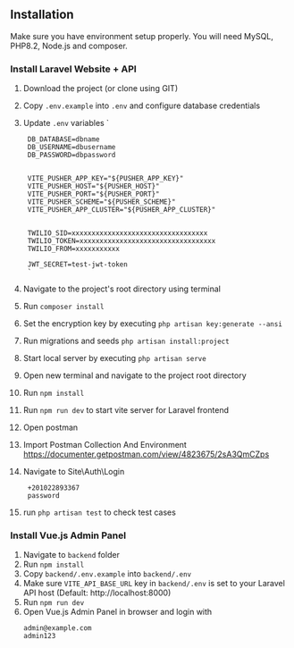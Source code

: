 
## Installation 
Make sure you have environment setup properly. You will need MySQL, PHP8.2, Node.js and composer.

### Install Laravel Website + API
1. Download the project (or clone using GIT)
2. Copy `.env.example` into `.env` and configure database credentials 
3. Update `.env` variables 
`

        DB_DATABASE=dbname
        DB_USERNAME=dbusername
        DB_PASSWORD=dbpassword


        VITE_PUSHER_APP_KEY="${PUSHER_APP_KEY}"
        VITE_PUSHER_HOST="${PUSHER_HOST}"
        VITE_PUSHER_PORT="${PUSHER_PORT}"
        VITE_PUSHER_SCHEME="${PUSHER_SCHEME}"
        VITE_PUSHER_APP_CLUSTER="${PUSHER_APP_CLUSTER}"


        TWILIO_SID=xxxxxxxxxxxxxxxxxxxxxxxxxxxxxxxxxx
        TWILIO_TOKEN=xxxxxxxxxxxxxxxxxxxxxxxxxxxxxxxxxx
        TWILIO_FROM=xxxxxxxxxxx

        JWT_SECRET=test-jwt-token
        `
4. Navigate to the project's root directory using terminal
5. Run `composer install`
6. Set the encryption key by executing `php artisan key:generate --ansi`
7. Run migrations and seeds `php artisan install:project`
8. Start local server by executing `php artisan serve`
9. Open new terminal and navigate to the project root directory
10. Run `npm install`
11. Run `npm run dev` to start vite server for Laravel frontend
12. Open postman
13. Import Postman Collection And Environment  https://documenter.getpostman.com/view/4823675/2sA3QmCZps
14. Navigate to Site\Auth\Login
    ```
     +201022893367
     password
    ```
15. run `php artisan test` to check test cases


### Install Vue.js Admin Panel
1. Navigate to `backend` folder
2. Run `npm install`
3. Copy `backend/.env.example` into `backend/.env`
4. Make sure `VITE_API_BASE_URL` key in `backend/.env` is set to your Laravel API host (Default: http://localhost:8000)
5. Run `npm run dev`
6. Open Vue.js Admin Panel in browser and login with
    ```
    admin@example.com
    admin123
    ```
